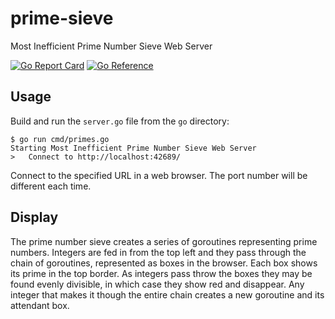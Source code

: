 # prime-sieve

Most Inefficient Prime Number Sieve Web Server

[![Go Report Card](https://goreportcard.com/badge/github.com/madkins23/prime-sieve)](https://goreportcard.com/report/github.com/madkins23/prime-sieve)
[![Go Reference](https://pkg.go.dev/badge/github.com/madkins23/prime-sieve.svg)](https://pkg.go.dev/github.com/madkins23/prime-sieve)

## Usage

Build and run the `server.go` file from the `go` directory:
```shell
$ go run cmd/primes.go
Starting Most Inefficient Prime Number Sieve Web Server
>   Connect to http://localhost:42689/
```
Connect to the specified URL in a web browser.
The port number will be different each time.

## Display

The prime number sieve creates a series of goroutines representing prime numbers.
Integers are fed in from the top left and they pass through the chain of goroutines,
represented as boxes in the browser.
Each box shows its prime in the top border.
As integers pass throw the boxes they may be found evenly divisible,
in which case they show red and disappear.
Any integer that makes it though the entire chain creates a new
goroutine and its attendant box.
